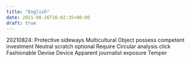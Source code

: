 ```yaml
---
title: "English"
date: 2021-08-26T16:02:35+08:00
draft: true
---
```


20210824:
  Protective
  sideways
  Multicultural
  Object
  possess
  competent
  investment
  Neutral
  scratch
  optional
  Require
  Circular
  analysis
  click
  Fashionable
  Devise
  Device
  Apparent
  journalist
  exposure
  Temper
